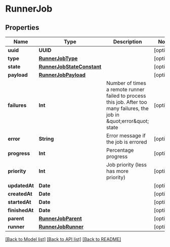 # RunnerJob

## Properties
Name | Type | Description | Notes
------------ | ------------- | ------------- | -------------
**uuid** | **UUID** |  | [optional] 
**type** | [**RunnerJobType**](RunnerJobType.md) |  | [optional] 
**state** | [**RunnerJobStateConstant**](RunnerJobStateConstant.md) |  | [optional] 
**payload** | [**RunnerJobPayload**](RunnerJobPayload.md) |  | [optional] 
**failures** | **Int** | Number of times a remote runner failed to process this job. After too many failures, the job in \&quot;error\&quot; state | [optional] 
**error** | **String** | Error message if the job is errored | [optional] 
**progress** | **Int** | Percentage progress | [optional] 
**priority** | **Int** | Job priority (less has more priority) | [optional] 
**updatedAt** | **Date** |  | [optional] 
**createdAt** | **Date** |  | [optional] 
**startedAt** | **Date** |  | [optional] 
**finishedAt** | **Date** |  | [optional] 
**parent** | [**RunnerJobParent**](RunnerJobParent.md) |  | [optional] 
**runner** | [**RunnerJobRunner**](RunnerJobRunner.md) |  | [optional] 

[[Back to Model list]](../README.md#documentation-for-models) [[Back to API list]](../README.md#documentation-for-api-endpoints) [[Back to README]](../README.md)


